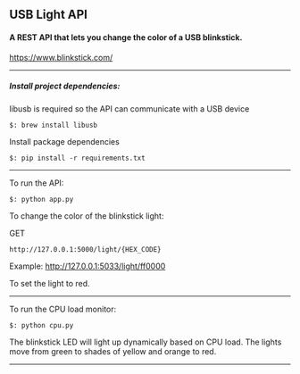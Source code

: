 ## USB Light API

#### A REST API that lets you change the color of a USB blinkstick.

https://www.blinkstick.com/

----

##### Install project dependencies:

libusb is required so the API can communicate with a USB device

```$: brew install libusb```

Install package dependencies

```$: pip install -r requirements.txt```

---

To run the API:

```$: python app.py```

To change the color of the blinkstick light:

GET

```http://127.0.0.1:5000/light/{HEX_CODE}```

Example: 
http://127.0.0.1:5033/light/ff0000

To set the light to red.

---

To run the CPU load monitor:

```$: python cpu.py```

The blinkstick LED will light up dynamically based on CPU load. The lights move from green to shades of yellow and orange to red.

---

